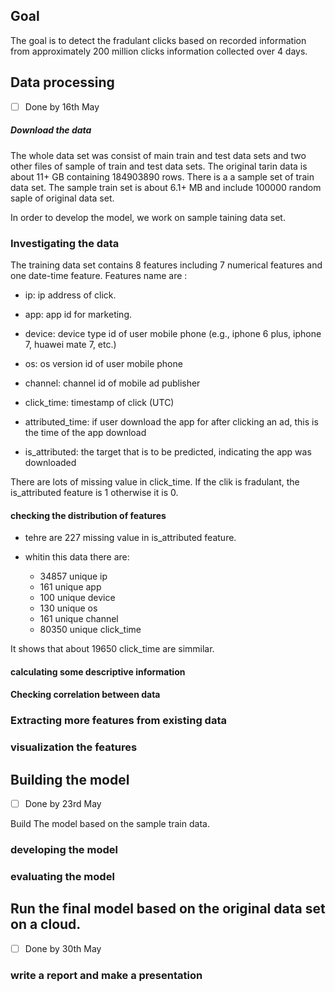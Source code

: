 ## Goal
The goal is to detect the fradulant clicks based on recorded information from  approximately 200 million clicks information collected over 4 days. 
## Data processing     
- [ ] Done by 16th May

##### Download the data
The whole data set was consist of main train and test data sets and two other files of sample of train and test data sets. 
The original tarin data is about 11+ GB containing 184903890 rows. There is a a sample set of train data set. 
The sample train set is about 6.1+ MB and include 100000 random saple of original data set. 

In order to develop the model, we work on sample taining data set. 


###  Investigating the data
The training data set contains 8 features including 7 numerical features and one date-time feature. Features name are :
- ip: ip address of click.

- app: app id for marketing.

- device: device type id of user mobile phone (e.g., iphone 6 plus, iphone 7, huawei mate 7, etc.)

- os: os version id of user mobile phone

- channel: channel id of mobile ad publisher

- click_time: timestamp of click (UTC)

- attributed_time: if user download the app for after clicking an ad, this is the time of the app download

- is_attributed: the target that is to be predicted, indicating the app was downloaded
 
There are lots of missing value in click_time. If the clik is fradulant, the is_attributed feature is 1 otherwise it is 0. 

  ####  checking the distribution of features
  
  - tehre are 227 missing value in is_attributed feature.
  
  - whitin this data there are:
    - 34857 unique ip
    - 161 unique app
    - 100 unique device
    - 130 unique os
    - 161 unique channel
    - 80350 unique click_time
    
   It shows that about 19650 click_time are simmilar.

  ####  calculating some descriptive information
  
  #### Checking correlation between data

### Extracting more features from existing data

### visualization the features

## Building the model
- [ ] Done by 23rd May

Build The model based on the sample train data. 

### developing the model
### evaluating the model

## Run the final model based on the original data set on a cloud. 
- [ ] Done by 30th May

### write a report and make a presentation





